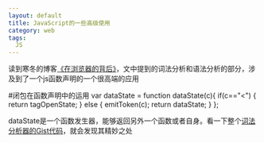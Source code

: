 ```yaml
---
layout: default
title: JavaScript的一些高级使用
category: web
tags:
  JS
---
```

读到寒冬的博客[《在浏览器的背后》](http://www.cnblogs.com/winter-cn/archive/2013/05/21/3091127.html)，文中提到的词法分析和语法分析的部分，涉及到了一个js函数声明的一个很高端的应用

#闭包在函数声明中的运用
    var dataState = function dataState(c){
      if(c=="<") {
        return tagOpenState;
      }
      else {
        emitToken(c);
        return dataState;
      }
    };

dataState是一个函数发生器，能够返回另外一个函数或者自身。看一下整个[词法分析器的Gist代码](https://gist.github.com/wintercn/5618683)，就会发现其精妙之处